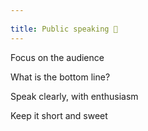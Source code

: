 ```yaml
---
 
title: Public speaking 🎤
---
```



Focus on the audience  

What is the bottom line?

Speak clearly, with enthusiasm 

Keep it short and sweet 